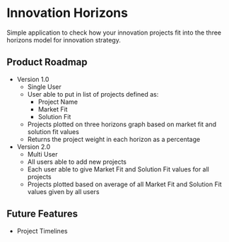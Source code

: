# Innovation Horizons
Simple application to check how your innovation projects fit into the three horizons model for innovation strategy.
## Product Roadmap
* Version 1.0
  * Single User
  * User able to put in list of projects defined as:
    * Project Name
    * Market Fit
    * Solution Fit  
  * Projects plotted on three horizons graph based on market fit and solution fit values
  * Returns the project weight in each horizon as a percentage
* Version 2.0
  * Multi User
  * All users able to add new projects
  * Each user able to give Market Fit and Solution Fit values for all projects
  * Projects plotted based on average of all Market Fit and Solution Fit values given by all users

## Future Features
* Project Timelines

